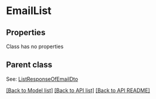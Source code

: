 
# EmailList
## Properties
Class has no properties


## Parent class

See: [ListResponseOfEmailDto](ListResponseOfEmailDto.md)

[[Back to Model list]](README.md#documentation-for-models) [[Back to API list]](README.md#documentation-for-api-endpoints) [[Back to API README]](README.md)


